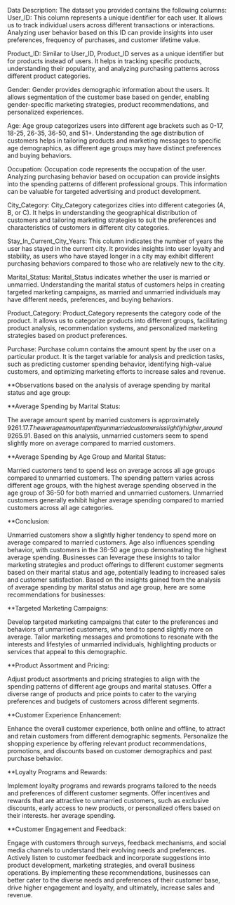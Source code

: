 Data Description: The dataset you provided contains the following columns: User_ID: This column represents a unique identifier for each user. It allows us to track individual users across different transactions or interactions. Analyzing user behavior based on this ID can provide insights into user preferences, frequency of purchases, and customer lifetime value.

Product_ID: Similar to User_ID, Product_ID serves as a unique identifier but for products instead of users. It helps in tracking specific products, understanding their popularity, and analyzing purchasing patterns across different product categories.

Gender: Gender provides demographic information about the users. It allows segmentation of the customer base based on gender, enabling gender-specific marketing strategies, product recommendations, and personalized experiences.

Age: Age group categorizes users into different age brackets such as 0-17, 18-25, 26-35, 36-50, and 51+. Understanding the age distribution of customers helps in tailoring products and marketing messages to specific age demographics, as different age groups may have distinct preferences and buying behaviors.

Occupation: Occupation code represents the occupation of the user. Analyzing purchasing behavior based on occupation can provide insights into the spending patterns of different professional groups. This information can be valuable for targeted advertising and product development.

City_Category: City_Category categorizes cities into different categories (A, B, or C). It helps in understanding the geographical distribution of customers and tailoring marketing strategies to suit the preferences and characteristics of customers in different city categories.

Stay_In_Current_City_Years: This column indicates the number of years the user has stayed in the current city. It provides insights into user loyalty and stability, as users who have stayed longer in a city may exhibit different purchasing behaviors compared to those who are relatively new to the city.

Marital_Status: Marital_Status indicates whether the user is married or unmarried. Understanding the marital status of customers helps in creating targeted marketing campaigns, as married and unmarried individuals may have different needs, preferences, and buying behaviors.

Product_Category: Product_Category represents the category code of the product. It allows us to categorize products into different groups, facilitating product analysis, recommendation systems, and personalized marketing strategies based on product preferences.

Purchase: Purchase column contains the amount spent by the user on a particular product. It is the target variable for analysis and prediction tasks, such as predicting customer spending behavior, identifying high-value customers, and optimizing marketing efforts to increase sales and revenue.

**Observations based on the analysis of average spending by marital status and age group:

**Average Spending by Marital Status:

The average amount spent by married customers is approximately  9261.17.𝑇ℎ𝑒𝑎𝑣𝑒𝑟𝑎𝑔𝑒𝑎𝑚𝑜𝑢𝑛𝑡𝑠𝑝𝑒𝑛𝑡𝑏𝑦𝑢𝑛𝑚𝑎𝑟𝑟𝑖𝑒𝑑𝑐𝑢𝑠𝑡𝑜𝑚𝑒𝑟𝑠𝑖𝑠𝑠𝑙𝑖𝑔ℎ𝑡𝑙𝑦ℎ𝑖𝑔ℎ𝑒𝑟,𝑎𝑟𝑜𝑢𝑛𝑑
 9265.91. Based on this analysis, unmarried customers seem to spend slightly more on average compared to married customers.

**Average Spending by Age Group and Marital Status:

Married customers tend to spend less on average across all age groups compared to unmarried customers. The spending pattern varies across different age groups, with the highest average spending observed in the age group of 36-50 for both married and unmarried customers. Unmarried customers generally exhibit higher average spending compared to married customers across all age categories.

**Conclusion:

Unmarried customers show a slightly higher tendency to spend more on average compared to married customers. Age also influences spending behavior, with customers in the 36-50 age group demonstrating the highest average spending. Businesses can leverage these insights to tailor marketing strategies and product offerings to different customer segments based on their marital status and age, potentially leading to increased sales and customer satisfaction. Based on the insights gained from the analysis of average spending by marital status and age group, here are some recommendations for businesses:

**Targeted Marketing Campaigns:

Develop targeted marketing campaigns that cater to the preferences and behaviors of unmarried customers, who tend to spend slightly more on average. Tailor marketing messages and promotions to resonate with the interests and lifestyles of unmarried individuals, highlighting products or services that appeal to this demographic.

**Product Assortment and Pricing:

Adjust product assortments and pricing strategies to align with the spending patterns of different age groups and marital statuses. Offer a diverse range of products and price points to cater to the varying preferences and budgets of customers across different segments.

**Customer Experience Enhancement:

Enhance the overall customer experience, both online and offline, to attract and retain customers from different demographic segments. Personalize the shopping experience by offering relevant product recommendations, promotions, and discounts based on customer demographics and past purchase behavior.

**Loyalty Programs and Rewards:

Implement loyalty programs and rewards programs tailored to the needs and preferences of different customer segments. Offer incentives and rewards that are attractive to unmarried customers, such as exclusive discounts, early access to new products, or personalized offers based on their interests. her average spending.

**Customer Engagement and Feedback:

Engage with customers through surveys, feedback mechanisms, and social media channels to understand their evolving needs and preferences. Actively listen to customer feedback and incorporate suggestions into product development, marketing strategies, and overall business operations. By implementing these recommendations, businesses can better cater to the diverse needs and preferences of their customer base, drive higher engagement and loyalty, and ultimately, increase sales and revenue.

